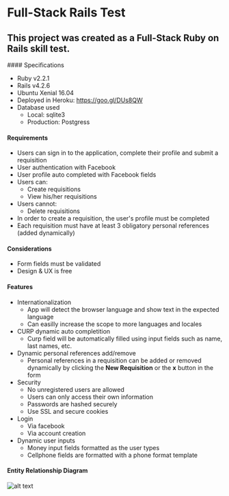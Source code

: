 Full-Stack Rails Test
===================


This project was created as a Full-Stack **Ruby on Rails** skill test.
----------


####<i class="icon-cog"></i> Specifications
- Ruby  v2.2.1
- Rails v4.2.6
- Ubuntu Xenial 16.04
- Deployed in Heroku: https://goo.gl/DUs8QW
- Database used
	- Local: sqlite3
	- Production: Postgress

#### <i class="icon-globe"></i> Requirements

+ Users can sign in to the application, complete their profile and submit a requisition
+ User authentication with Facebook
+ User profile auto completed with Facebook fields
+ Users can:
	+ Create requisitions
	+ View his/her requisitions
+ Users cannot:
	+ Delete requisitions
+ In order to create a requisition, the user's profile must be completed
+ Each requisition must have at least 3 obligatory personal references (added dynamically)

#### <i class="icon-bell"></i> Considerations

+ Form fields must be validated
+ Design & UX is free

#### <i class="icon-star"></i> Features
+ Internationalization
	+ App will detect the browser language and show text in the expected language
	+ Can easilly increase the scope to more languages and locales
+ CURP dynamic auto completition
	+ Curp field will be automatically filled using input fields such as name, last names, etc.
+ Dynamic personal references add/remove
	+ Personal references in a requisition can be added or removed dynamically by clicking the **New Requisition** or the **x** button in the form
+ Security
	+ No unregistered users are allowed
	+ Users can only access their own information
	+ Passwords are hashed securely
	+ Use SSL and secure cookies
+ Login
	+ Via facebook
	+ Via account creation
+ Dynamic user inputs
	+ Money input fields formatted as the user types
	+ Cellphone fields are formatted with a phone format template

#### <i class="icon-user"></i> Entity Relationship Diagram

![alt text](https://i.imgur.com/CBVq1kB.png "E-R diagram")
